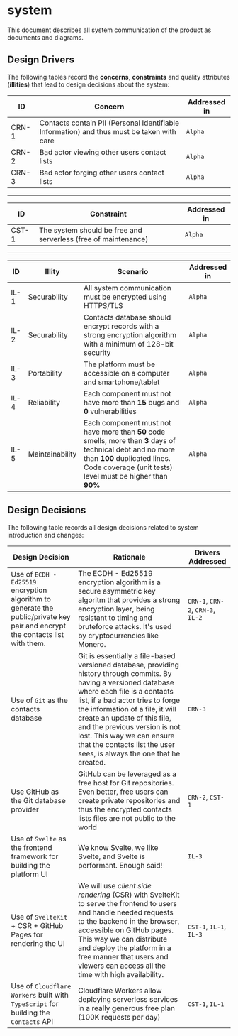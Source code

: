 # system

This document describes all system communication of the product as documents and diagrams.

## Design Drivers

The following tables record the **concerns**, **constraints** and quality attributes (**illities**) that lead to design decisions about the system:

|ID|Concern|Addressed in|
|--|-------|-----------|
|CRN-1|Contacts contain PII (Personal Identifiable Information) and thus must be taken with care|`Alpha`|
|CRN-2|Bad actor viewing other users contact lists|`Alpha`|
|CRN-3|Bad actor forging other users contact lists|`Alpha`|

---

|ID|Constraint|Addressed in|
|--|----------|-----------|
|CST-1|The system should be free and serverless (free of maintenance)|`Alpha`|

---

|ID|Illity|Scenario|Addressed in|
|--|------|--------|-----------|
|IL-1|Securability|All system communication must be encrypted using HTTPS/TLS|`Alpha`|
|IL-2|Securability|Contacts database should encrypt records with a strong encryption algorithm with a minimum of 128-bit security|`Alpha`|
|IL-3|Portability|The platform must be accessible on a computer and smartphone/tablet|`Alpha`|
|IL-4|Reliability|Each component must not have more than **15** bugs and **0** vulnerabilities|`Alpha`|
|IL-5|Maintainability|Each component must not have more than **50** code smells, more than **3** days of technical debt and no more than **100** duplicated lines. Code coverage (unit tests) level must be higher than **90%**|`Alpha`|

## Design Decisions

The following table records all design decisions related to system introduction and changes:

|Design Decision|Rationale|Drivers Addressed|
|---------------|---------|-----------------|
|Use of `ECDH - Ed25519` encryption algorithm to generate the public/private key pair and encrypt the contacts list with them.|The ECDH - Ed25519 encryption algorithm is a secure asymmetric key algoritm that provides a strong encryption layer, being resistant to timing and bruteforce attacks. It's used by cryptocurrencies like Monero.|`CRN-1`, `CRN-2`, `CRN-3`, `IL-2`|
|Use of `Git` as the contacts database|Git is essentially a file-based versioned database, providing history through commits. By having a versioned database where each file is a contacts list, if a bad actor tries to forge the information of a file, it will create an update of this file, and the previous version is not lost. This way we can ensure that the contacts list the user sees, is always the one that he created.|`CRN-3`|
|Use GitHub as the Git database provider|GitHub can be leveraged as a free host for Git repositories. Even better, free users can create private repositories and thus the encrypted contacts lists files are not public to the world|`CRN-2`, `CST-1`|
|Use of `Svelte` as the frontend framework for building the platform UI|We know Svelte, we like Svelte, and Svelte is performant. Enough said!|`IL-3`|
|Use of `SvelteKit` + CSR + GitHub Pages for rendering the UI|We will use *client side rendering* (CSR) with SvelteKit to serve the frontend to users and handle needed requests to the backend in the browser, accessible on GitHub pages. This way we can distribute and deploy the platform in a free manner that users and viewers can access all the time with high availability.|`CST-1`, `IL-1`, `IL-3`|
|Use of `Cloudflare Workers` built with `TypeScript` for building the `Contacts` API|Cloudflare Workers allow deploying serverless services in a really generous free plan (100K requests per day)|`CST-1`, `IL-1`|

